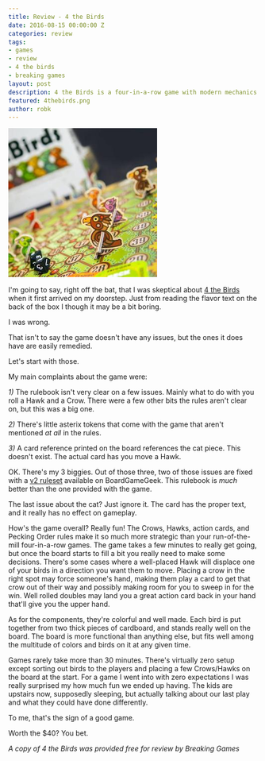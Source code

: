 ```yaml
---
title: Review - 4 the Birds
date: 2016-08-15 00:00:00 Z
categories: review
tags:
- games
- review
- 4 the birds
- breaking games
layout: post
description: 4 the Birds is a four-in-a-row game with modern mechanics and great bits.
featured: 4thebirds.png
author: robk
---
```


<img src="/images/4thebirds/4thebirds.jpg" alt="4 the Birds" class="float-right" />

I'm going to say, right off the bat, that I was skeptical about [4 the Birds](https://breakinggames.com/products/4-the-birds) when it first arrived on my doorstep. Just from reading the flavor text on the back of the box I though it may be a bit boring.

I was wrong.

That isn't to say the game doesn't have any issues, but the ones it does have are easily remedied.

Let's start with those.

My main complaints about the game were:

*1)* The rulebook isn't very clear on a few issues. Mainly what to do with you roll a Hawk and a Crow. There were a few other bits the rules aren't clear on, but this was a big one.

*2)* There's little asterix tokens that come with the game that aren't mentioned *at all* in the rules.

*3)* A card reference printed on the board references the cat piece. This doesn't exist. The actual card has you move a Hawk.

OK. There's my 3 biggies. Out of those three, two of those issues are fixed with a [v2 ruleset](https://boardgamegeek.com/filepage/135056/4-birds-rules-v2-booklet) available on BoardGameGeek. This rulebook is *much* better than the one provided with the game.

The last issue about the cat? Just ignore it. The card has the proper text, and it really has no effect on gameplay.

How's the game overall? Really fun! The Crows, Hawks, action cards, and Pecking Order rules make it so much more strategic than your run-of-the-mill four-in-a-row games. The game takes a few minutes to really get going, but once the board starts to fill a bit you really need to make some decisions. There's some cases where a well-placed Hawk will displace one of your birds in a direction you want them to move. Placing a crow in the right spot may force someone's hand, making them play a card to get that crow out of their way and possibly making room for you to sweep in for the win. Well rolled doubles may land you a great action card back in your hand that'll give you the upper hand.

As for the components, they're colorful and well made. Each bird is put together from two thick pieces of cardboard, and stands really well on the board. The board is more functional than anything else, but fits well among the multitude of colors and birds on it at any given time.

Games rarely take more than 30 minutes. There's virtually zero setup except sorting out birds to the players and placing a few Crows/Hawks on the board at the start. For a game I went into with zero expectations I was really surprised my how much fun we ended up having. The kids are upstairs now, supposedly sleeping, but actually talking about our last play and what they could have done differently.

To me, that's the sign of a good game.

Worth the $40? You bet.

*A copy of 4 the Birds was provided free for review by Breaking Games*
